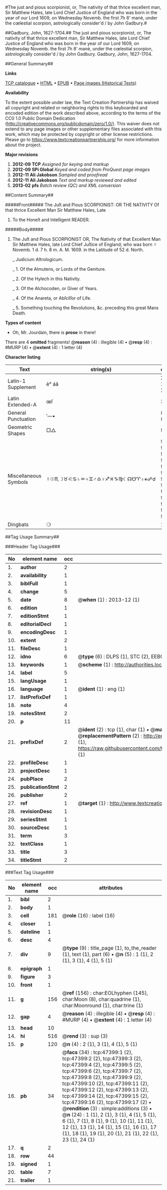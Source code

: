 #The just and pious scorpionist, or, The nativity of that thrice excellent man, Sir Matthew Hales, late Lord Chief Justice of England who was born in the year of our Lord 1609, on Wednesday Novemb. the first 7h 8' manè, under the cœlestial scorpion, astrologically consider'd / by John Gadbury.#

##Gadbury, John, 1627-1704.##
The just and pious scorpionist, or, The nativity of that thrice excellent man, Sir Matthew Hales, late Lord Chief Justice of England who was born in the year of our Lord 1609, on Wednesday Novemb. the first 7h 8' manè, under the cœlestial scorpion, astrologically consider'd / by John Gadbury.
Gadbury, John, 1627-1704.

##General Summary##

**Links**

[TCP catalogue](http://www.ota.ox.ac.uk/tcp/)  • 
[HTML](http://tei.it.ox.ac.uk/tcp/Texts-HTML/free/A42/A42844.html)  • 
[EPUB](http://tei.it.ox.ac.uk/tcp/Texts-EPUB/free/A42/A42844.epub) • 
[Page images (Historical Texts)](https://historicaltexts.jisc.ac.uk/eebo-11305936e)

**Availability**

To the extent possible under law, the Text Creation Partnership has waived all copyright and related or neighboring rights to this keyboarded and encoded edition of the work described above, according to the terms of the CC0 1.0 Public Domain Dedication (http://creativecommons.org/publicdomain/zero/1.0/). This waiver does not extend to any page images or other supplementary files associated with this work, which may be protected by copyright or other license restrictions. Please go to https://www.textcreationpartnership.org/ for more information about the project.

**Major revisions**

1. __2012-09__ __TCP__ *Assigned for keying and markup*
1. __2012-09__ __SPi Global__ *Keyed and coded from ProQuest page images*
1. __2012-11__ __Ali Jakobson__ *Sampled and proofread*
1. __2012-11__ __Ali Jakobson__ *Text and markup reviewed and edited*
1. __2013-02__ __pfs__ *Batch review (QC) and XML conversion*

##Content Summary##

#####Front#####
The Juſt and Pious SCORPIONIST: OR THE NATIVITY Of that thrice Excellent Man Sir Matthew Hales, Late
1. To the Honeſt and Intelligent READER.

#####Body#####

1. The Juſt and Pious SCORPIONIST OR, The Nativity of that Excellent Man Sir Matthew Hales, late Lord Chief Juſtice of England; who was born ☿ Novemb. 1 d. 7 h. 8 m. A. M. 1609. in the Latitude of 52 d. North.

    _ Judicium Aſtrologicum.

    _ 1. Of the Almutens, or Lords of the Geniture.

    _ 2. Of the Hylech in this Nativity.

    _ 3. Of the Alchocoden, or Giver of Years.

    _ 4. Of the Anareta, or Abſciſſor of Life.

    _ 5. Something touching the Revolutions, &c. preceding this great Mans Death.

**Types of content**

  * Oh, Mr. Jourdain, there is **prose** in there!

There are 4 **omitted** fragments! 
 @__reason__ (4) : illegible (4)  •  @__resp__ (4) : #MURP (4)  •  @__extent__ (4) : 1 letter (4)

**Character listing**


|Text|string(s)|codepoint(s)|
|---|---|---|
|Latin-1 Supplement|è° áâ|232 176 160 225 226|
|Latin Extended-A|œſ|339 383|
|General Punctuation|′—•|8242 8212 8226|
|Geometric Shapes|□△|9633 9651|
|Miscellaneous Symbols|☿☉♏☽♉♌♋♄♒♃♊♂♎♀♐♓♑♍☾☊☋♈♁⚹☍☌|9791 9737 9807 9789 9801 9804 9803 9796 9810 9795 9802 9794 9806 9792 9808 9811 9809 9805 9790 9738 9739 9800 9793 9913 9741 9740|
|Dingbats|❍|10061|

##Tag Usage Summary##

###Header Tag Usage###

|No|element name|occ|attributes|
|---|---|---|---|
|1.|__author__|2||
|2.|__availability__|1||
|3.|__biblFull__|1||
|4.|__change__|5||
|5.|__date__|8| @__when__ (1) : 2013-12 (1)|
|6.|__edition__|1||
|7.|__editionStmt__|1||
|8.|__editorialDecl__|1||
|9.|__encodingDesc__|1||
|10.|__extent__|2||
|11.|__fileDesc__|1||
|12.|__idno__|6| @__type__ (6) : DLPS (1), STC (2), EEBO-CITATION (1), OCLC (1), VID (1)|
|13.|__keywords__|1| @__scheme__ (1) : http://authorities.loc.gov/ (1)|
|14.|__label__|5||
|15.|__langUsage__|1||
|16.|__language__|1| @__ident__ (1) : eng (1)|
|17.|__listPrefixDef__|1||
|18.|__note__|4||
|19.|__notesStmt__|2||
|20.|__p__|11||
|21.|__prefixDef__|2| @__ident__ (2) : tcp (1), char (1)  •  @__matchPattern__ (2) : ([0-9\-]+):([0-9IVX]+) (1), (.+) (1)  •  @__replacementPattern__ (2) : http://eebo.chadwyck.com/downloadtiff?vid=$1&page=$2 (1), https://raw.githubusercontent.com/textcreationpartnership/Texts/master/tcpchars.xml#$1 (1)|
|22.|__profileDesc__|1||
|23.|__projectDesc__|1||
|24.|__pubPlace__|2||
|25.|__publicationStmt__|2||
|26.|__publisher__|2||
|27.|__ref__|1| @__target__ (1) : http://www.textcreationpartnership.org/docs/. (1)|
|28.|__revisionDesc__|1||
|29.|__seriesStmt__|1||
|30.|__sourceDesc__|1||
|31.|__term__|3||
|32.|__textClass__|1||
|33.|__title__|3||
|34.|__titleStmt__|2||


###Text Tag Usage###

|No|element name|occ|attributes|
|---|---|---|---|
|1.|__bibl__|2||
|2.|__body__|1||
|3.|__cell__|181| @__role__ (16) : label (16)|
|4.|__closer__|1||
|5.|__dateline__|1||
|6.|__desc__|4||
|7.|__div__|9| @__type__ (9) : title_page (1), to_the_reader (1), text (1), part (6)  •  @__n__ (5) : 1 (1), 2 (1), 3 (1), 4 (1), 5 (1)|
|8.|__epigraph__|1||
|9.|__figure__|3||
|10.|__front__|1||
|11.|__g__|156| @__ref__ (156) : char:EOLhyphen (145), char:Moon (8), char:quadrine (1), char:Moonround (1), char:trine (1)|
|12.|__gap__|4| @__reason__ (4) : illegible (4)  •  @__resp__ (4) : #MURP (4)  •  @__extent__ (4) : 1 letter (4)|
|13.|__head__|10||
|14.|__hi__|516| @__rend__ (3) : sup (3)|
|15.|__p__|120| @__n__ (4) : 2 (1), 3 (1), 4 (1), 5 (1)|
|16.|__pb__|34| @__facs__ (34) : tcp:47399:1 (2), tcp:47399:2 (2), tcp:47399:3 (2), tcp:47399:4 (2), tcp:47399:5 (2), tcp:47399:6 (2), tcp:47399:7 (2), tcp:47399:8 (2), tcp:47399:9 (2), tcp:47399:10 (2), tcp:47399:11 (2), tcp:47399:12 (2), tcp:47399:13 (2), tcp:47399:14 (2), tcp:47399:15 (2), tcp:47399:16 (2), tcp:47399:17 (2)  •  @__rendition__ (3) : simple:additions (3)  •  @__n__ (24) : 1 (1), 2 (1), 3 (1), 4 (1), 5 (1), 6 (1), 7 (1), 8 (1), 9 (1), 10 (1), 11 (1), 12 (1), 13 (1), 14 (1), 15 (1), 16 (1), 17 (1), 18 (1), 19 (1), 20 (1), 21 (1), 22 (1), 23 (1), 24 (1)|
|17.|__q__|2||
|18.|__row__|44||
|19.|__signed__|1||
|20.|__table__|7||
|21.|__trailer__|1||

